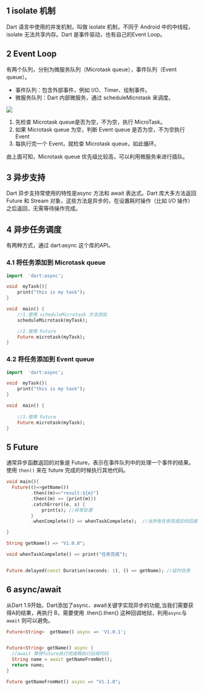 ## 1 isolate 机制
Dart 语言中使用的并发机制，叫做 isolate 机制，不同于 Android 中的中线程，isolate 无法共享内存。Dart 是事件驱动，也有自己的Event Loop。

## 2 Event Loop
有两个队列，分别为微服务队列（Microtask queue），事件队列（Event queue）。
* 事件队列：包含外部事件，例如 I/O、Timer、绘制事件。
* 微服务队列：Dart 内部微服务，通过 scheduleMicrotask 来调度。

![](../../pic/Event-Loop.png)

1. 先检查 Microtask queue是否为空，不为空，执行 MicroTask。
2. 如果 Microtask queue 为空，判断 Event queue 是否为空，不为空执行 Event
3. 每执行完一个 Event，就检查 Microtask queue，如此循环。

由上面可知，Microtask queue 优先级比较高，可以利用微服务来进行插队。

## 3 异步支持
Dart 异步支持常使用的特性是async 方法和 await 表达式。Dart 库大多方法返回 Future 和 Stream 对象，这些方法是异步的，在设置耗时操作（比如 I/O 操作）之后返回，无需等待操作完成。

## 4 异步任务调度
有两种方式，通过 dart:async 这个库的API。
### 4.1 将任务添加到 Microtask queue
```dart
import  'dart:async';

void  myTask(){
    print("this is my task");
}

void  main() {
    //1.使用 scheduleMicrotask 方法添加
    scheduleMicrotask(myTask);

    //2.使用 Future
    Future.microtask(myTask);
}
```

### 4.2 将任务添加到 Event queue　
```dart
import  'dart:async';

void  myTask(){
    print("this is my task");
}

void  main() {
    
    //1.使用 Future
    Future.microtask(myTask);
}
```

## 5 Future
通常异步函数返回的对象是 Future，表示在事件队列中的处理一个事件的结果。使用 `then()` 来在 future 完成的时候执行其他代码。
```dart
void main(){
  Future(()=>getName())
         .then((m)=>"result:${m}")
		 .then((m) => {print(m)})
		 .catchError((e, s) {
             print(s); //异常处理
         }
		 .whenComplete(() => whenTaskCompelete);  //当所有任务完成后的回调函数

}

String getName() => "V1.0.0";

void whenTaskCompelete() => print("任务完成");


Future.delayed(const Duration(seconds: 1), () => getName); //延时任务
```

## 6 async/await
从Dart 1.9开始，Dart添加了async、await关键字实现异步的功能,当我们需要获得A的结果，再执行 B，需要使用 .then().then() 这种回调地狱，利用`async`与`await` 则可以避免。

```dart
Future<String>  getName() async => 'V1.0.1';


Future<String> getName() async {
  //await 等待future执行完成再执行后续代码
  String name = await getNameFromNet();
  return name;
}

Future getNameFromNet() async => "V1.1.0";

```